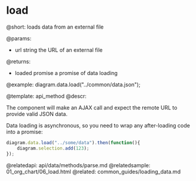 load
=======

@short:
	loads data from an external file

@params:

- url			string		the URL of an external file

@returns:

- loaded		promise		a promise of data loading

@example:
diagram.data.load("../common/data.json");


@template:	api_method
@descr:

The component will make an AJAX call and expect the remote URL to provide valid JSON data.

Data loading is asynchronous, so you need to wrap any after-loading code into a promise:

~~~js
diagram.data.load("../some/data").then(function(){
	diagram.selection.add(123);
});
~~~

@relatedapi:
	api/data/methods/parse.md
@relatedsample:
	01_org_chart/06_load.html
@related:
	common_guides/loading_data.md